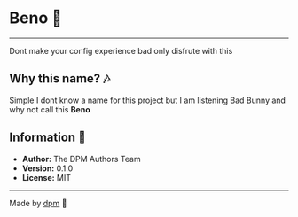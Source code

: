 # Beno :mage:

---

Dont make your config experience bad only disfrute with this

## Why this name? :notes:

Simple I dont know a name for this project but I am listening Bad Bunny and why
not call this **Beno**

## Information :book:

- **Author:** The DPM Authors Team
- **Version:** 0.1.0
- **License:** MIT

---

Made by [dpm](https://github.com/dpmland/dpm) :sauropod:
